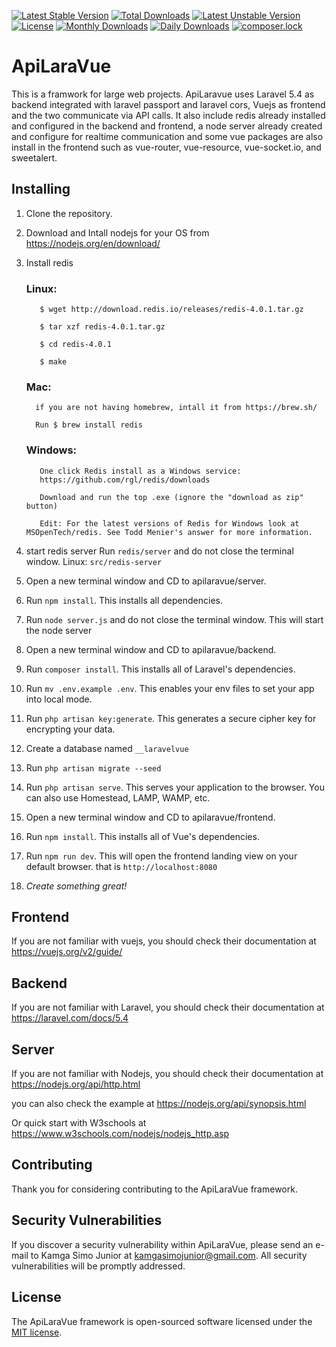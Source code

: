 [![Latest Stable Version](https://poser.pugx.org/apilaravue/apilaravue/v/stable)](https://packagist.org/packages/apilaravue/apilaravue)
[![Total Downloads](https://poser.pugx.org/apilaravue/apilaravue/downloads)](https://packagist.org/packages/apilaravue/apilaravue)
[![Latest Unstable Version](https://poser.pugx.org/apilaravue/apilaravue/v/unstable)](https://packagist.org/packages/apilaravue/apilaravue)
[![License](https://poser.pugx.org/apilaravue/apilaravue/license)](https://packagist.org/packages/apilaravue/apilaravue)
[![Monthly Downloads](https://poser.pugx.org/apilaravue/apilaravue/d/monthly)](https://packagist.org/packages/apilaravue/apilaravue)
[![Daily Downloads](https://poser.pugx.org/apilaravue/apilaravue/d/daily)](https://packagist.org/packages/apilaravue/apilaravue)
[![composer.lock](https://poser.pugx.org/apilaravue/apilaravue/composerlock)](https://packagist.org/packages/apilaravue/apilaravue)
# ApiLaraVue
This is a framwork for large web projects. ApiLaravue uses Laravel 5.4 as backend integrated with laravel passport and laravel cors, Vuejs as frontend and the two communicate via API calls. It also include redis already installed and configured in the backend and frontend, a node server already created and configure for realtime communication and some vue packages are also install in the frontend such as vue-router, vue-resource, vue-socket.io, and sweetalert.

## Installing

1. Clone the repository.
2. Download and Intall nodejs for your OS from https://nodejs.org/en/download/
3. Install redis

   ### Linux:
    
          $ wget http://download.redis.io/releases/redis-4.0.1.tar.gz

          $ tar xzf redis-4.0.1.tar.gz

          $ cd redis-4.0.1

          $ make
          
      
   ### Mac:
    
         if you are not having homebrew, intall it from https://brew.sh/ 

         Run $ brew install redis
     
   ### Windows:
    
          One click Redis install as a Windows service:
          https://github.com/rgl/redis/downloads

          Download and run the top .exe (ignore the "download as zip" button)

          Edit: For the latest versions of Redis for Windows look at MSOpenTech/redis. See Todd Menier's answer for more information.
4. start redis server Run `redis/server` and do not close the terminal window. Linux:  `src/redis-server`
5. Open a new terminal window and CD to apilaravue/server.
6. Run `npm install`. This installs all dependencies.
7. Run `node server.js` and do not close the terminal window. This will start the node server
8. Open a new terminal window and CD to apilaravue/backend.
9. Run `composer install`. This installs all of Laravel's dependencies.
10. Run `mv .env.example .env`. This enables your env files to set your app into local mode.
11. Run `php artisan key:generate`. This generates a secure cipher key for encrypting your data.
12. Create a database named `__laravelvue`
13. Run `php artisan migrate --seed`
14. Run `php artisan serve`. This serves your application to the browser. You can also use Homestead, LAMP, WAMP, etc.
15. Open a new terminal window and CD to apilaravue/frontend.
16. Run `npm install`. This installs all of Vue's dependencies.
17. Run `npm run dev`. This will open the frontend landing view on your default browser. that is `http://localhost:8080`
18. *Create something great!*

## Frontend
If you are not familiar with vuejs, you should check their documentation at https://vuejs.org/v2/guide/

## Backend
If you are not familiar with Laravel, you should check their documentation at https://laravel.com/docs/5.4

## Server
If you are not familiar with Nodejs, you should check their documentation at https://nodejs.org/api/http.html

you can also check the example at https://nodejs.org/api/synopsis.html

Or quick start with W3schools at https://www.w3schools.com/nodejs/nodejs_http.asp

## Contributing

Thank you for considering contributing to the ApiLaraVue framework.

## Security Vulnerabilities

If you discover a security vulnerability within ApiLaraVue, please send an e-mail to Kamga Simo Junior at kamgasimojunior@gmail.com. All security vulnerabilities will be promptly addressed.

## License

The ApiLaraVue framework is open-sourced software licensed under the [MIT license](http://opensource.org/licenses/MIT).

